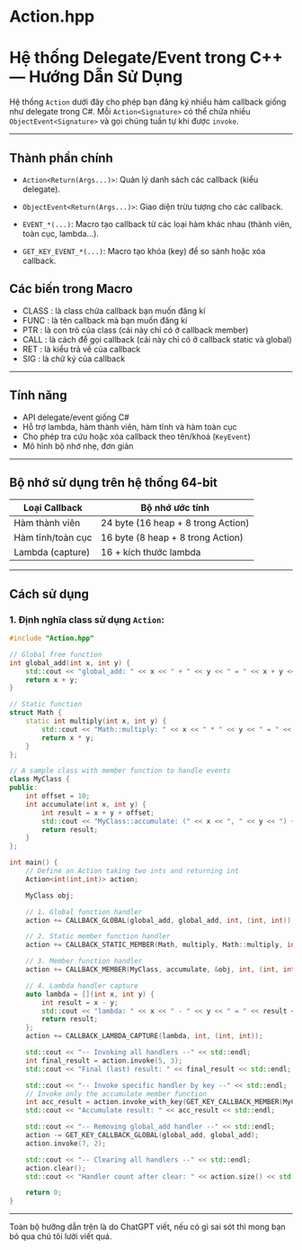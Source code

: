 # Action.hpp
# Hệ thống Delegate/Event trong C++ — Hướng Dẫn Sử Dụng

Hệ thống `Action` dưới đây cho phép bạn đăng ký nhiều hàm callback giống như delegate trong C#. Mỗi `Action<Signature>` có thể chứa nhiều `ObjectEvent<Signature>` và gọi chúng tuần tự khi được `invoke`.

---

## Thành phần chính

- `Action<Return(Args...)>`: Quản lý danh sách các callback (kiểu delegate).

- `ObjectEvent<Return(Args...)>`: Giao diện trừu tượng cho các callback.

- `EVENT_*(...)`: Macro tạo callback từ các loại hàm khác nhau (thành viên, toàn cục, lambda...).

- `GET_KEY_EVENT_*(...)`: Macro tạo khóa (key) để so sánh hoặc xóa callback.

## Các biến trong Macro
- CLASS : là class chứa callback bạn muốn đăng kí
- FUNC : là tên callback mà bạn muốn đăng kí
- PTR : là con trỏ của class (cái này chỉ có ở callback member)
- CALL : là cách để gọi callback (cái này chỉ có ở callback static và global)
- RET : là kiểu trả về của callback
- SIG : là chữ ký của callback
---

## Tính năng
- API delegate/event giống C#
- Hỗ trợ lambda, hàm thành viên, hàm tĩnh và hàm toàn cục
- Cho phép tra cứu hoặc xóa callback theo tên/khoá (`KeyEvent`)
- Mô hình bộ nhớ nhẹ, đơn giản

---

## Bộ nhớ sử dụng trên hệ thống 64-bit

| Loại Callback        | Bộ nhớ ước tính            |
|----------------------|----------------------------|
| Hàm thành viên       | 24 byte (16 heap + 8 trong Action) |
| Hàm tĩnh/toàn cục    | 16 byte (8 heap + 8 trong Action)  |
| Lambda (capture)     | 16 + kích thước lambda     |

---

## Cách sử dụng

### 1. Định nghĩa class sử dụng `Action`:

```cpp
#include "Action.hpp"

// Global free function
int global_add(int x, int y) {
    std::cout << "global_add: " << x << " + " << y << " = " << x + y << std::endl;
    return x + y;
}

// Static function
struct Math {
    static int multiply(int x, int y) {
        std::cout << "Math::multiply: " << x << " * " << y << " = " << x * y << std::endl;
        return x * y;
    }
};

// A sample class with member function to handle events
class MyClass {
public:
    int offset = 10;
    int accumulate(int x, int y) {
        int result = x + y + offset;
        std::cout << "MyClass::accumulate: (" << x << ", " << y << ") + offset " << offset << " = " << result << std::endl;
        return result;
    }
};

int main() {
    // Define an Action taking two ints and returning int
    Action<int(int,int)> action;

    MyClass obj;

    // 1. Global function handler
    action += CALLBACK_GLOBAL(global_add, global_add, int, (int, int));

    // 2. Static member function handler
    action += CALLBACK_STATIC_MEMBER(Math, multiply, Math::multiply, int, (int, int));

    // 3. Member function handler
    action += CALLBACK_MEMBER(MyClass, accumulate, &obj, int, (int, int));

    // 4. Lambda handler capture
    auto lambda = [](int x, int y) {
        int result = x - y;
        std::cout << "lambda: " << x << " - " << y << " = " << result << std::endl;
        return result;
    };
    action += CALLBACK_LAMBDA_CAPTURE(lambda, int, (int, int));

    std::cout << "-- Invoking all handlers --" << std::endl;
    int final_result = action.invoke(5, 3);
    std::cout << "Final (last) result: " << final_result << std::endl;

    std::cout << "-- Invoke specific handler by key --" << std::endl;
    // Invoke only the accumulate member function
    int acc_result = action.invoke_with_key(GET_KEY_CALLBACK_MEMBER(MyClass, accumulate, &obj), 2, 4);
    std::cout << "Accumulate result: " << acc_result << std::endl;

    std::cout << "-- Removing global_add handler --" << std::endl;
    action -= GET_KEY_CALLBACK_GLOBAL(global_add, global_add);
    action.invoke(7, 2);

    std::cout << "-- Clearing all handlers --" << std::endl;
    action.clear();
    std::cout << "Handler count after clear: " << action.size() << std::endl;

    return 0;
}
```
---
Toàn bộ hưỡng dẫn trên là do ChatGPT viết, nếu có gì sai sót thì mong bạn bỏ qua chú tôi lười viết quá.
